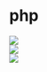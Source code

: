 # php
<img src="https://user-images.githubusercontent.com/96903120/262360278-a82116d3-1060-4758-90c4-41864335af2d.PNG">
<br>
<img src="https://user-images.githubusercontent.com/96903120/262360464-500efec0-4fa6-4c60-97e6-db946ab13139.PNG">
<br>
<img src="https://user-images.githubusercontent.com/96903120/262360771-f4f190ca-3f5f-4dab-aa57-278a509f3243.PNG">
